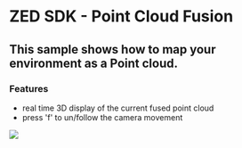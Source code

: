 # ZED SDK - Point Cloud Fusion

## This sample shows how to map your environment as a Point cloud.

### Features
 - real time 3D display of the current fused point cloud
 - press 'f' to un/follow the camera movement

![](https://raw.githubusercontent.com/wiki/stereolabs/zed-examples/gif/ZED_spatial_mapping_advanced.gif)